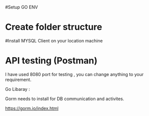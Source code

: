 #Setup GO ENV

# Create folder structure
#Install MYSQL Client on your location machine

# API testing (Postman)

I have used 8080 port for testing , you can change anything to your requirement.

Go Libaray :

Gorm needs to install for DB communication and activites.

https://gorm.io/index.html




